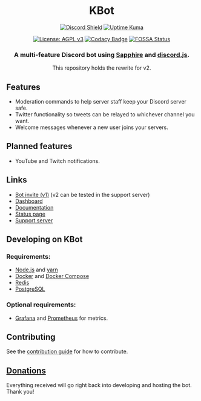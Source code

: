 <div align="center">

# KBot
[![Discord Shield](https://discordapp.com/api/guilds/953375922990506005/widget.png)](https://kbot.ca/discord)
[![Uptime Kuma](https://status.kbot.ca/api/badge/8/status?upLabel=online&downLabel=offline&label=Bot+status)](https://status.kbot.ca/status/kbot)

[![License: AGPL v3](https://img.shields.io/badge/License-AGPL_v3-blue.svg)](https://www.gnu.org/licenses/agpl-3.0)
[![Codacy Badge](https://app.codacy.com/project/badge/Grade/0bb508304df14d0a9d8110070b3cd036)](https://www.codacy.com/gl/kbotdev/kbot/dashboard?utm_source=gitlab.com&amp;utm_medium=referral&amp;utm_content=kbotdev/kbot&amp;utm_campaign=Badge_Grade)
[![FOSSA Status](https://app.fossa.com/api/projects/git%2Bgitlab.com%2Fkbotdev%2Fkbot.svg?type=shield)](https://app.fossa.com/projects/git%2Bgitlab.com%2Fkbotdev%2Fkbot?ref=badge_shield)
### A multi-feature Discord bot using [Sapphire](https://www.sapphirejs.dev/) and [discord.js](https://discord.js.org).

This repository holds the rewrite for v2.

</div>


## Features
- Moderation commands to help server staff keep your Discord server safe.
- Twitter functionality so tweets can be relayed to whichever channel you want.
- Welcome messages whenever a new user joins your servers.

## Planned features
- YouTube and Twitch notifications.

## Links
- [Bot invite (v1)](https://kbot.ca/invite) (v2 can be tested in the support server)
- [Dashboard](https://kbot.ca/)
- [Documentation](https://docs.kbot.ca/)
- [Status page](https://kuma.kbot.ca/status/kbot)
- [Support server](https://kbot.ca/discord)

## Developing on KBot
### Requirements:
- [Node.js](https://nodejs.org/en/) and [yarn](https://yarnpkg.com/)
- [Docker](https://www.docker.com/community-edition) and [Docker Compose](https://docs.docker.com/compose/install/)
- [Redis](https://redis.io/)
- [PostgreSQL](https://www.postgresql.org/)

### Optional requirements:
- [Grafana](https://grafana.com/) and [Prometheus](https://prometheus.io/) for metrics.

## Contributing
See the [contribution guide](.github/CONTRIBUTING.md) for how to contribute.

## [Donations](https://ko-fi.com/killbasa)
Everything received will go right back into developing and hosting the bot. Thank you!
